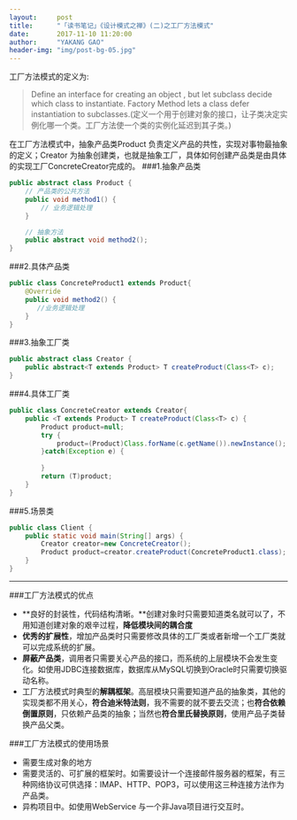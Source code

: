 ```yaml
---
layout:     post
title:      "「读书笔记」《设计模式之禅》(二)之工厂方法模式"
date:       2017-11-10 11:20:00
author:     "YAKANG GAO"
header-img: "img/post-bg-05.jpg"
---
```


工厂方法模式的定义为:
> Define an interface for creating an object , but let subclass decide which class to instantiate. Factory Method lets a  class defer instantiation to subclasses.(定义一个用于创建对象的接口，让子类决定实例化哪一个类。工厂方法使一个类的实例化延迟到其子类。)

在工厂方法模式中，抽象产品类Product 负责定义产品的共性，实现对事物最抽象的定义；Creator 为抽象创建类，也就是抽象工厂，具体如何创建产品类是由具体的实现工厂ConcreteCreator完成的。
###1.抽象产品类
```java
public abstract class Product {
	// 产品类的公共方法
	public void method1() {
		// 业务逻辑处理
	}

	// 抽象方法
	public abstract void method2();
}

```
###2.具体产品类
```java
public class ConcreteProduct1 extends Product{
	@Override
	public void method2() {
       //业务逻辑处理
	}
}
```
###3.抽象工厂类
```java
public abstract class Creator {
	public abstract<T extends Product> T createProduct(Class<T> c);
}
```
###4.具体工厂类
```java
public class ConcreteCreator extends Creator{
	public <T extends Product> T createProduct(Class<T> c) {
		Product product=null;
		try {
			product=(Product)Class.forName(c.getName()).newInstance();
		}catch(Exception e) {
			
		}
		return (T)product;
	}
}
```
###5.场景类
```java
public class Client {
	public static void main(String[] args) {
		Creator creator=new ConcreteCreator();
		Product product=creator.createProduct(ConcreteProduct1.class);
	}
}
```
---

###工厂方法模式的优点
- **良好的封装性，代码结构清晰。**创建对象时只需要知道类名就可以了，不用知道创建对象的艰辛过程，**降低模块间的耦合度**
- **优秀的扩展性**，增加产品类时只需要修改具体的工厂类或者新增一个工厂类就可以完成系统的扩展。
- **屏蔽产品类**，调用者只需要关心产品的接口，而系统的上层模块不会发生变化。如使用JDBC连接数据库，数据库从MySQL切换到Oracle时只需要切换驱动名称。
- 工厂方法模式时典型的**解耦框架**。高层模块只需要知道产品的抽象类，其他的实现类都不用关心，**符合迪米特法则**，我不需要的就不要去交流；也**符合依赖倒置原则**，只依赖产品类的抽象；当然也**符合里氏替换原则**，使用产品子类替换产品父类。

###工厂方法模式的使用场景
- 需要生成对象的地方
- 需要灵活的、可扩展的框架时。如需要设计一个连接邮件服务器的框架，有三种网络协议可供选择：IMAP、HTTP、POP3，可以使用这三种连接方法作为产品类。
- 异构项目中。如使用WebService 与一个非Java项目进行交互时。